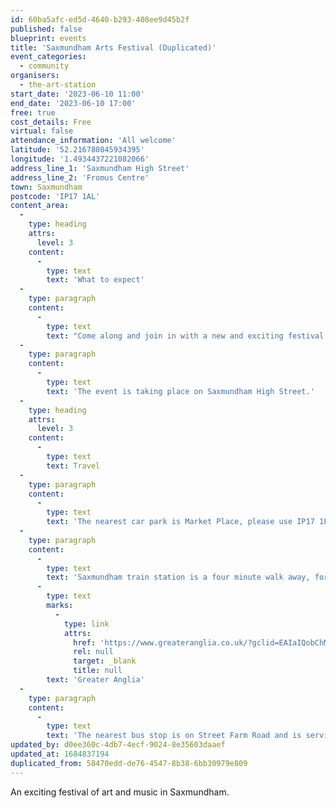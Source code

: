 ```yaml
---
id: 60ba5afc-ed5d-4640-b293-408ee9d45b2f
published: false
blueprint: events
title: 'Saxmundham Arts Festival (Duplicated)'
event_categories:
  - community
organisers:
  - the-art-station
start_date: '2023-06-10 11:00'
end_date: '2023-06-10 17:00'
free: true
cost_details: Free
virtual: false
attendance_information: 'All welcome'
latitude: '52.216780845934395'
longitude: '1.4934437221082066'
address_line_1: 'Saxmundham High Street'
address_line_2: 'Fromus Centre'
town: Saxmundham
postcode: 'IP17 1AL'
content_area:
  -
    type: heading
    attrs:
      level: 3
    content:
      -
        type: text
        text: 'What to expect'
  -
    type: paragraph
    content:
      -
        type: text
        text: "Come along and join in with a new and exciting festival of art and music happening in Saxmundham. There will be artist-led workshops, music from young local bands and musicians, DJ's, tasty food and drink and fun activities for all age groups - and the festival is FREE!"
  -
    type: paragraph
    content:
      -
        type: text
        text: 'The event is taking place on Saxmundham High Street.'
  -
    type: heading
    attrs:
      level: 3
    content:
      -
        type: text
        text: Travel
  -
    type: paragraph
    content:
      -
        type: text
        text: 'The nearest car park is Market Place, please use IP17 1FX for Sat Navs.'
  -
    type: paragraph
    content:
      -
        type: text
        text: 'Saxmundham train station is a four minute walk away, for rail times, visit '
      -
        type: text
        marks:
          -
            type: link
            attrs:
              href: 'https://www.greateranglia.co.uk/?gclid=EAIaIQobChMIzK6Qk5uL_wIV7opoCR2XmgQyEAAYASAAEgJ-uvD_BwE'
              rel: null
              target: _blank
              title: null
        text: 'Greater Anglia'
  -
    type: paragraph
    content:
      -
        type: text
        text: 'The nearest bus stop is on Street Farm Road and is serviced by the 64 Ipswich Reds.'
updated_by: d0ee360c-4db7-4ecf-9024-8e35603daaef
updated_at: 1684837194
duplicated_from: 58470edd-de76-4547-8b38-6bb30979e809
---
```

An exciting festival of art and music in Saxmundham.